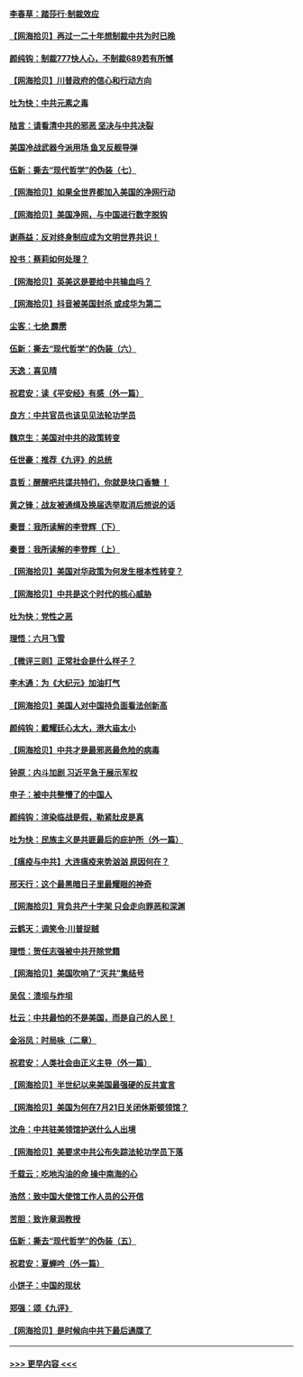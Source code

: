 #### [李春草：踏莎行·制裁效应](../pages/nsc993/n12318290.md?t=08110102) 
#### [【网海拾贝】再过一二十年想制裁中共为时已晚](../pages/nsc993/n12318195.md?t=08110102) 
#### [颜纯钩：制裁777快人心，不制裁689若有所憾](../pages/nsc993/n12316912.md?t=08110102) 
#### [【网海拾贝】川普政府的信心和行动方向](../pages/nsc993/n12316673.md?t=08110102) 
#### [吐为快：中共元素之毒](../pages/nsc993/n12316547.md?t=08110102) 
#### [陆言：请看清中共的邪恶 坚决与中共决裂](../pages/nsc993/n12315784.md?t=08110102) 
#### [美国冷战武器今派用场 鱼叉反舰导弹](../pages/nsc993/n12316258.md?t=08110102) 
#### [伍新：撕去“现代哲学”的伪装（七）](../pages/nsc993/n12315846.md?t=08110102) 
#### [【网海拾贝】如果全世界都加入美国的净网行动](../pages/nsc993/n12315588.md?t=08110102) 
#### [【网海拾贝】美国净网，与中国进行数字脱钩](../pages/nsc993/n12312813.md?t=08110102) 
#### [谢燕益：反对终身制应成为文明世界共识！](../pages/nsc993/n12310465.md?t=08110102) 
#### [投书：蔡莉如何处理？](../pages/nsc993/n12310224.md?t=08110102) 
#### [【网海拾贝】英美这是要给中共输血吗？](../pages/nsc993/n12307646.md?t=08110102) 
#### [【网海拾贝】抖音被美国封杀 或成华为第二](../pages/nsc993/n12305277.md?t=08110102) 
#### [尘客：七绝 霹雳](../pages/nsc993/n12304053.md?t=08110102) 
#### [伍新：撕去“现代哲学”的伪装（六）](../pages/nsc993/n12303243.md?t=08110102) 
#### [天逸：喜见晴](../pages/nsc993/n12303226.md?t=08110102) 
#### [祝君安：读《平安经》有感（外一篇）](../pages/nsc993/n12303170.md?t=08110102) 
#### [良方：中共官员也该见见法轮功学员](../pages/nsc993/n12302985.md?t=08110102) 
#### [魏京生：美国对中共的政策转变](../pages/nsc993/n12302929.md?t=08110102) 
#### [任世豪：推荐《九评》的总统](../pages/nsc993/n12302838.md?t=08110102) 
#### [袁哲：醒醒吧共谍共特们，你就是块口香糖 ！](../pages/nsc993/n12302678.md?t=08110102) 
#### [黄之锋：战友被通缉及换届选举取消后想说的话](../pages/nsc993/n12302681.md?t=08110102) 
#### [秦晋：我所读解的李登辉（下）](../pages/nsc993/n12302171.md?t=08110102) 
#### [秦晋：我所读解的李登辉（上）](../pages/nsc993/n12301979.md?t=08110102) 
#### [【网海拾贝】美国对华政策为何发生根本性转变？](../pages/nsc993/n12302091.md?t=08110102) 
#### [【网海拾贝】中共是这个时代的核心威胁](../pages/nsc993/n12300541.md?t=08110102) 
#### [吐为快：党性之恶](../pages/nsc993/n12300263.md?t=08110102) 
#### [理悟：六月飞雪](../pages/nsc993/n12300243.md?t=08110102) 
#### [【微评三则】正常社会是什么样子？](../pages/nsc993/n12300228.md?t=08110102) 
#### [李木通：为《大纪元》加油打气](../pages/nsc993/n12280363.md?t=08110102) 
#### [【网海拾贝】美国人对中国持负面看法创新高](../pages/nsc993/n12298720.md?t=08110102) 
#### [颜纯钩：戴耀廷心太大，港大庙太小](../pages/nsc993/n12297682.md?t=08110102) 
#### [【网海拾贝】中共才是最邪恶最危险的病毒](../pages/nsc993/n12296470.md?t=08110102) 
#### [钟原：内斗加剧 习近平急于展示军权](../pages/nsc993/n12292544.md?t=08110102) 
#### [申子：被中共整懵了的中国人](../pages/nsc993/n12291389.md?t=08110102) 
#### [颜纯钩：渲染临战是假，勒紧肚皮是真](../pages/nsc993/n12290945.md?t=08110102) 
#### [吐为快：民族主义是共匪最后的庇护所（外一篇）](../pages/nsc993/n12290887.md?t=08110102) 
#### [【瘟疫与中共】大连瘟疫来势汹汹 原因何在？](../pages/nsc993/n12287474.md?t=08110102) 
#### [邢天行：这个最黑暗日子里最耀眼的神奇](../pages/nsc993/n12289882.md?t=08110102) 
#### [【网海拾贝】背负共产十字架 只会走向罪恶和深渊](../pages/nsc993/n12288290.md?t=08110102) 
#### [云鹤天：调笑令·川普捉贼](../pages/nsc993/n12285672.md?t=08110102) 
#### [理悟：贺任志强被中共开除党籍](../pages/nsc993/n12285597.md?t=08110102) 
#### [【网海拾贝】美国吹响了“灭共”集结号](../pages/nsc993/n12284522.md?t=08110102) 
#### [吴侃：溃坝与炸坝](../pages/nsc993/n12283593.md?t=08110102) 
#### [杜云：中共最怕的不是美国，而是自己的人民！](../pages/nsc993/n12282935.md?t=08110102) 
#### [金浴凤：时局咏（二章）](../pages/nsc993/n12282923.md?t=08110102) 
#### [祝君安：人类社会由正义主导（外一篇）](../pages/nsc993/n12282809.md?t=08110102) 
#### [【网海拾贝】半世纪以来美国最强硬的反共宣言](../pages/nsc993/n12282656.md?t=08110102) 
#### [【网海拾贝】美国为何在7月21日关闭休斯顿领馆？](../pages/nsc993/n12279731.md?t=08110102) 
#### [沈舟：中共驻美领馆护送什么人出境](../pages/nsc993/n12278949.md?t=08110102) 
#### [【网海拾贝】美要求中共公布失踪法轮功学员下落](../pages/nsc993/n12277656.md?t=08110102) 
#### [千载云：吃地沟油的命 操中南海的心](../pages/nsc993/n12277533.md?t=08110102) 
#### [浩然：致中国大使馆工作人员的公开信](../pages/nsc993/n12277436.md?t=08110102) 
#### [苦胆：致许章润教授](../pages/nsc993/n12274876.md?t=08110102) 
#### [伍新：撕去“现代哲学”的伪装（五）](../pages/nsc993/n12274833.md?t=08110102) 
#### [祝君安：夏蝉吟（外一篇）](../pages/nsc993/n12274794.md?t=08110102) 
#### [小饼子：中国的现状](../pages/nsc993/n12274774.md?t=08110102) 
#### [郑强：颂《九评》](../pages/nsc993/n12274570.md?t=08110102) 
#### [【网海拾贝】是时候向中共下最后通牒了](../pages/nsc993/n12274156.md?t=08110102) 

----
#### [ >>> 更早内容 <<< ](../indexes/nsc993-earlier.md)
